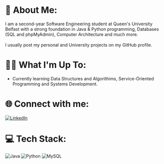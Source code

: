 # 💫 About Me:
I am a second-year Software Engineering student at Queen's University Belfast with a strong foundation in Java & Python programming, Databases (SQL and phpMyAdmin), Computer Architecture and much more.<br><br>
I usually post my personal and University projects on my GitHub profile.

# 🧑‍💻 What I'm Up To:
- Currently learning Data Structures and Algorithims, Service-Oriented Programming and Systems Development.

# 🌐 Connect with me:
[![LinkedIn](https://img.shields.io/badge/LinkedIn-%230077B5.svg?logo=linkedin&logoColor=white)](https://www.linkedin.com/in/adan-khan-2375372a8/)

# 💻 Tech Stack:
![Java](https://img.shields.io/badge/java-%23ED8B00.svg?style=for-the-badge&logo=openjdk&logoColor=white) ![Python](https://img.shields.io/badge/python-3670A0?style=for-the-badge&logo=python&logoColor=ffdd54) ![MySQL](https://img.shields.io/badge/mysql-4479A1.svg?style=for-the-badge&logo=mysql&logoColor=white)  
